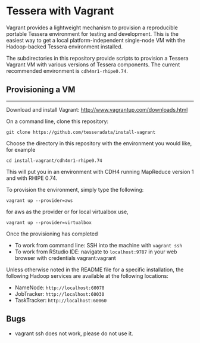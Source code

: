 
# Tessera with Vagrant #

Vagrant provides a lightweight mechanism to provision a reproducible portable Tessera environment for testing and development.  This is the easiest way to get a local platform-independent single-node VM with the Hadoop-backed Tessera environment installed.

The subdirectories in this repository provide scripts to provision a Tessera Vagrant VM with various versions of Tessera components.  The current recommended environment is `cdh4mr1-rhipe0.74`.

## Provisioning a VM ##
*****

Download and install Vagrant: http://www.vagrantup.com/downloads.html

On a command line, clone this repository:

````
git clone https://github.com/tesseradata/install-vagrant
````

Choose the directory in this repository with the environment you would like, for example

````
cd install-vagrant/cdh4mr1-rhipe0.74
````

This will put you in an environment with CDH4 running MapReduce version 1 and with RHIPE 0.74.

To provision the environment, simply type the following:

````
vagrant up --provider=aws
````
for aws as the provider or for local virtualbox use,

````
vagrant up --provider=virtualbox
````

Once the provisioning has completed

* To work from command line: SSH into the machine with `vagrant ssh`
* To work from RStudio IDE: navigate to `localhost:9787` in your web browser with credentials vagrant:vagrant

Unless otherwise noted in the README file for a specific installation, the following Hadoop services are available at the following locations:

* NameNode: `http://localhost:60070`
* JobTracker: `http://localhost:60030`
* TaskTracker: `http://localhost:60060`

## Bugs
* vagrant ssh does not work, please do not use it. 
